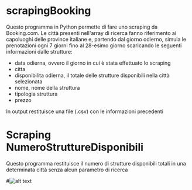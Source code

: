 # scrapingBooking

Questo programma in Python permette di fare uno scraping da Booking.com. Le città presenti nell'array di ricerca fanno riferimento ai capoluoghi delle province italiane e, partendo dal giorno odierno, simula le prenotazioni ogni 7 giorni fino al 28-esimo giorno scaricando le seguenti informazioni dalle strutture:

- data odierna, ovvero il giorno in cui è stata effettuato lo scraping
- citta
- disponibilita odierna, il totale delle strutture disponibili nella città selezionata
- nome, nome della struttura
- tipologia struttura
- prezzo

In output restituisce una file (.csv) con le informazioni precedenti

# Scraping NumeroStruttureDisponibili

Questo programma restituisce il numero di strutture disponibili totali in una determinata città senza alcun parametro di ricerca

#![alt text](http://url/to/Immagine.png)
